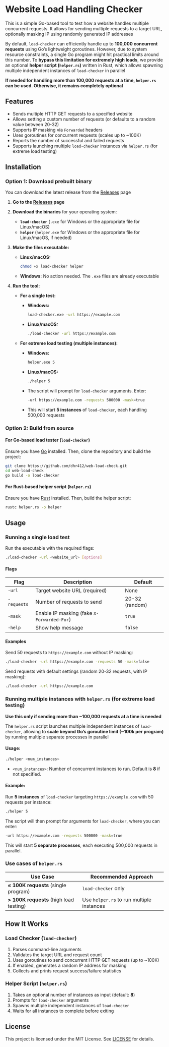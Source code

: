 # Website Load Handling Checker  

This is a simple Go-based tool to test how a website handles multiple concurrent requests. It allows for sending multiple requests to a target URL, optionally masking IP using randomly generated IP addresses  

By default, `load-checker` can efficiently handle up to **100,000 concurrent requests** using Go’s lightweight goroutines. However, due to system resource constraints, a single Go program might hit practical limits around this number. To **bypass this limitation for extremely high loads**, we provide an optional **helper script (`helper.rs`)** written in Rust, which allows spawning multiple independent instances of `load-checker` in parallel  

**If needed for handling more than 100,000 requests at a time, `helper.rs` can be used. Otherwise, it remains completely optional**  

## Features  

- Sends multiple HTTP GET requests to a specified website  
- Allows setting a custom number of requests (or defaults to a random value between 20-32)  
- Supports IP masking via `Forwarded` headers  
- Uses goroutines for concurrent requests (scales up to ~100K)  
- Reports the number of successful and failed requests  
- Supports launching multiple `load-checker` instances via `helper.rs` (for extreme load testing)  

## Installation  

### **Option 1: Download prebuilt binary**  
You can download the latest release from the [Releases](https://github.com/dhr412/web-load-check/releases) page  

1. **Go to the [Releases](https://github.com/dhr412/web-load-check/releases) page**  
2. **Download the binaries** for your operating system:  
   - **`load-checker`** (`.exe` for Windows or the appropriate file for Linux/macOS)  
   - **`helper`** (`helper.exe` for Windows or the appropriate file for Linux/macOS, if needed)  

3. **Make the files executable:**  
   - **Linux/macOS:**  
     ```sh
     chmod +x load-checker helper
     ```  
   - **Windows:** No action needed. The `.exe` files are already executable  

4. **Run the tool:**  
   - **For a single test:**  
     - **Windows:**  
       ```sh
       load-checker.exe -url https://example.com
       ```  
     - **Linux/macOS:**  
       ```sh
       ./load-checker -url https://example.com
       ```  

   - **For extreme load testing (multiple instances):**  
     - **Windows:**  
       ```sh
       helper.exe 5
       ```  
     - **Linux/macOS:**  
       ```sh
       ./helper 5
       ```  
     - The script will prompt for `load-checker` arguments. Enter:  
       ```sh
       -url https://example.com -requests 500000 -mask=true
       ```  
     - This will start **5 instances** of `load-checker`, each handling 500,000 requests  

### **Option 2: Build from source**  

#### **For Go-based load tester (`load-checker`)**  
Ensure you have [Go](https://go.dev/) installed. Then, clone the repository and build the project:  

```sh
git clone https://github.com/dhr412/web-load-check.git  
cd web-load-check  
go build -o load-checker  
```  

#### **For Rust-based helper script (`helper.rs`)**  
Ensure you have [Rust](https://www.rust-lang.org/tools/install) installed. Then, build the helper script:  

```sh
rustc helper.rs -o helper
```  

## Usage  

### **Running a single load test**  

Run the executable with the required flags:  

```sh
./load-checker -url <website_url> [options]
```  

#### **Flags**  

| Flag         | Description                                       | Default           |
|-------------|---------------------------------------------------|-------------------|
| `-url`      | Target website URL (required)                     | None              |
| `-requests` | Number of requests to send                        | 20-32 (random)    |
| `-mask`     | Enable IP masking (fake `X-Forwarded-For`)        | `true`            |
| `-help`     | Show help message                                 | `false`           |

#### **Examples**  

Send 50 requests to `https://example.com` without IP masking:  

```sh
./load-checker -url https://example.com -requests 50 -mask=false  
```  

Send requests with default settings (random 20-32 requests, with IP masking):  

```sh
./load-checker -url https://example.com  
```  

### **Running multiple instances with `helper.rs` (for extreme load testing)**  

**Use this only if sending more than ~100,000 requests at a time is needed**  

The `helper.rs` script launches multiple independent instances of `load-checker`, allowing to **scale beyond Go’s goroutine limit (~100k per program)** by running multiple separate processes in parallel  

#### **Usage:**  

```sh
./helper <num_instances>
```

- `<num_instances>`: Number of concurrent instances to run. Default is **8** if not specified.  

#### **Example:**  

Run **5 instances** of `load-checker` targeting `https://example.com` with 50 requests per instance:  

```sh
./helper 5
```

The script will then prompt for arguments for `load-checker`, where you can enter:  

```sh
-url https://example.com -requests 500000 -mask=true
```

This will start **5 separate processes**, each executing 500,000 requests in parallel.

### **Use cases of `helper.rs`**  

| Use Case                           | Recommended Approach  |
|------------------------------------|----------------------|
| **≤ 100K requests** (single program)  | `load-checker` only |
| **> 100K requests** (high load testing) | Use `helper.rs` to run multiple instances |

## How It Works  

### **Load Checker (`load-checker`)**
1. Parses command-line arguments  
2. Validates the target URL and request count  
3. Uses goroutines to send concurrent HTTP GET requests (up to ~100K)  
4. If enabled, generates a random IP address for masking  
5. Collects and prints request success/failure statistics  

### **Helper Script (`helper.rs`)**
1. Takes an optional number of instances as input (default: **8**)  
2. Prompts for `load-checker` arguments  
3. Spawns multiple independent instances of `load-checker`  
4. Waits for all instances to complete before exiting  

## License  

This project is licensed under the MIT License. See [LICENSE](LICENSE) for details.
